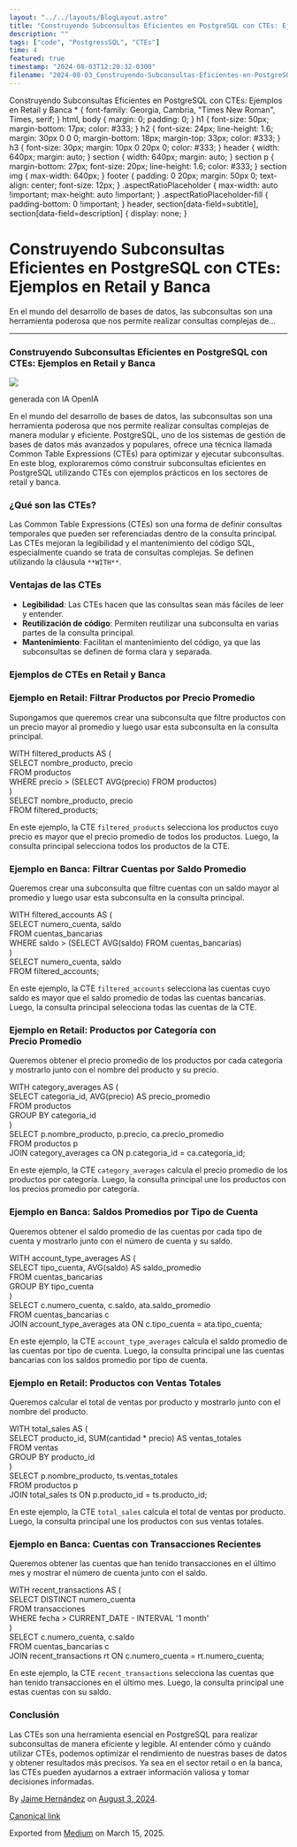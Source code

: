 ```yaml
---
layout: "../../layouts/BlogLayout.astro"
title: "Construyendo Subconsultas Eficientes en PostgreSQL con CTEs: Ejemplos en Retail y Banca"
description: ""
tags: ["code", "PostgressSQL", "CTEs"]
time: 4
featured: true
timestamp: "2024-08-03T12:20:32-0300"
filename: "2024-08-03_Construyendo-Subconsultas-Eficientes-en-PostgreSQL-con-CTEs--Ejemplos-en-Retail-y-Banca-a60c8ae0780a"
---
```


Construyendo Subconsultas Eficientes en PostgreSQL con CTEs: Ejemplos en Retail y Banca \* { font-family: Georgia, Cambria, "Times New Roman", Times, serif; } html, body { margin: 0; padding: 0; } h1 { font-size: 50px; margin-bottom: 17px; color: #333; } h2 { font-size: 24px; line-height: 1.6; margin: 30px 0 0 0; margin-bottom: 18px; margin-top: 33px; color: #333; } h3 { font-size: 30px; margin: 10px 0 20px 0; color: #333; } header { width: 640px; margin: auto; } section { width: 640px; margin: auto; } section p { margin-bottom: 27px; font-size: 20px; line-height: 1.6; color: #333; } section img { max-width: 640px; } footer { padding: 0 20px; margin: 50px 0; text-align: center; font-size: 12px; } .aspectRatioPlaceholder { max-width: auto !important; max-height: auto !important; } .aspectRatioPlaceholder-fill { padding-bottom: 0 !important; } header, section\[data-field=subtitle\], section\[data-field=description\] { display: none; }

Construyendo Subconsultas Eficientes en PostgreSQL con CTEs: Ejemplos en Retail y Banca
=======================================================================================

En el mundo del desarrollo de bases de datos, las subconsultas son una herramienta poderosa que nos permite realizar consultas complejas de…

* * *

### Construyendo Subconsultas Eficientes en PostgreSQL con CTEs: Ejemplos en Retail y Banca

![](https://cdn-images-1.medium.com/max/800/0*TYMInECvXoCjO5qA)

generada con IA OpenIA

En el mundo del desarrollo de bases de datos, las subconsultas son una herramienta poderosa que nos permite realizar consultas complejas de manera modular y eficiente. PostgreSQL, uno de los sistemas de gestión de bases de datos más avanzados y populares, ofrece una técnica llamada Common Table Expressions (CTEs) para optimizar y ejecutar subconsultas. En este blog, exploraremos cómo construir subconsultas eficientes en PostgreSQL utilizando CTEs con ejemplos prácticos en los sectores de retail y banca.

### ¿Qué son las CTEs?

Las Common Table Expressions (CTEs) son una forma de definir consultas temporales que pueden ser referenciadas dentro de la consulta principal. Las CTEs mejoran la legibilidad y el mantenimiento del código SQL, especialmente cuando se trata de consultas complejas. Se definen utilizando la cláusula `**WITH**`.

### Ventajas de las CTEs

*   **Legibilidad**: Las CTEs hacen que las consultas sean más fáciles de leer y entender.
*   **Reutilización de código**: Permiten reutilizar una subconsulta en varias partes de la consulta principal.
*   **Mantenimiento**: Facilitan el mantenimiento del código, ya que las subconsultas se definen de forma clara y separada.

### Ejemplos de CTEs en Retail y Banca

### Ejemplo en Retail: Filtrar Productos por Precio Promedio

Supongamos que queremos crear una subconsulta que filtre productos con un precio mayor al promedio y luego usar esta subconsulta en la consulta principal.

WITH filtered\_products AS (  
  SELECT nombre\_producto, precio  
  FROM productos  
  WHERE precio \> (SELECT AVG(precio) FROM productos)  
)  
SELECT nombre\_producto, precio  
FROM filtered\_products;

En este ejemplo, la CTE `filtered_products` selecciona los productos cuyo precio es mayor que el precio promedio de todos los productos. Luego, la consulta principal selecciona todos los productos de la CTE.

### Ejemplo en Banca: Filtrar Cuentas por Saldo Promedio

Queremos crear una subconsulta que filtre cuentas con un saldo mayor al promedio y luego usar esta subconsulta en la consulta principal.

WITH filtered\_accounts AS (  
  SELECT numero\_cuenta, saldo  
  FROM cuentas\_bancarias  
  WHERE saldo \> (SELECT AVG(saldo) FROM cuentas\_bancarias)  
)  
SELECT numero\_cuenta, saldo  
FROM filtered\_accounts;

En este ejemplo, la CTE `filtered_accounts` selecciona las cuentas cuyo saldo es mayor que el saldo promedio de todas las cuentas bancarias. Luego, la consulta principal selecciona todas las cuentas de la CTE.

### Ejemplo en Retail: Productos por Categoría con Precio Promedio

Queremos obtener el precio promedio de los productos por cada categoría y mostrarlo junto con el nombre del producto y su precio.

WITH category\_averages AS (  
  SELECT categoria\_id, AVG(precio) AS precio\_promedio  
  FROM productos  
  GROUP BY categoria\_id  
)  
SELECT p.nombre\_producto, p.precio, ca.precio\_promedio  
FROM productos p  
JOIN category\_averages ca ON p.categoria\_id \= ca.categoria\_id;

En este ejemplo, la CTE `category_averages` calcula el precio promedio de los productos por categoría. Luego, la consulta principal une los productos con los precios promedio por categoría.

### Ejemplo en Banca: Saldos Promedios por Tipo de Cuenta

Queremos obtener el saldo promedio de las cuentas por cada tipo de cuenta y mostrarlo junto con el número de cuenta y su saldo.

WITH account\_type\_averages AS (  
  SELECT tipo\_cuenta, AVG(saldo) AS saldo\_promedio  
  FROM cuentas\_bancarias  
  GROUP BY tipo\_cuenta  
)  
SELECT c.numero\_cuenta, c.saldo, ata.saldo\_promedio  
FROM cuentas\_bancarias c  
JOIN account\_type\_averages ata ON c.tipo\_cuenta \= ata.tipo\_cuenta;

En este ejemplo, la CTE `account_type_averages` calcula el saldo promedio de las cuentas por tipo de cuenta. Luego, la consulta principal une las cuentas bancarias con los saldos promedio por tipo de cuenta.

### Ejemplo en Retail: Productos con Ventas Totales

Queremos calcular el total de ventas por producto y mostrarlo junto con el nombre del producto.

WITH total\_sales AS (  
  SELECT producto\_id, SUM(cantidad \* precio) AS ventas\_totales  
  FROM ventas  
  GROUP BY producto\_id  
)  
SELECT p.nombre\_producto, ts.ventas\_totales  
FROM productos p  
JOIN total\_sales ts ON p.producto\_id \= ts.producto\_id;

En este ejemplo, la CTE `total_sales` calcula el total de ventas por producto. Luego, la consulta principal une los productos con sus ventas totales.

### Ejemplo en Banca: Cuentas con Transacciones Recientes

Queremos obtener las cuentas que han tenido transacciones en el último mes y mostrar el número de cuenta junto con el saldo.

WITH recent\_transactions AS (  
  SELECT DISTINCT numero\_cuenta  
  FROM transacciones  
  WHERE fecha \> CURRENT\_DATE \- INTERVAL '1 month'  
)  
SELECT c.numero\_cuenta, c.saldo  
FROM cuentas\_bancarias c  
JOIN recent\_transactions rt ON c.numero\_cuenta \= rt.numero\_cuenta;

En este ejemplo, la CTE `recent_transactions` selecciona las cuentas que han tenido transacciones en el último mes. Luego, la consulta principal une estas cuentas con su saldo.

### Conclusión

Las CTEs son una herramienta esencial en PostgreSQL para realizar subconsultas de manera eficiente y legible. Al entender cómo y cuándo utilizar CTEs, podemos optimizar el rendimiento de nuestras bases de datos y obtener resultados más precisos. Ya sea en el sector retail o en la banca, las CTEs pueden ayudarnos a extraer información valiosa y tomar decisiones informadas.

By [Jaime Hernández](https://medium.com/@devjaime) on [August 3, 2024](https://medium.com/p/a60c8ae0780a).

[Canonical link](https://medium.com/@devjaime/construyendo-subconsultas-eficientes-en-postgresql-con-ctes-ejemplos-en-retail-y-banca-a60c8ae0780a)

Exported from [Medium](https://medium.com) on March 15, 2025.
